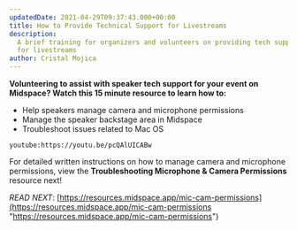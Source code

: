 ```yaml
---
updatedDate: 2021-04-29T09:37:43.000+00:00
title: How to Provide Technical Support for Livestreams
description:
  A brief training for organizers and volunteers on providing tech support
  for livestreams
author: Cristal Mojica
---
```


**Volunteering to assist with speaker tech support for your event on Midspace? Watch this 15 minute resource to learn how to:**

- Help speakers manage camera and microphone permissions
- Manage the speaker backstage area in Midspace
- Troubleshoot issues related to Mac OS

`youtube:https://youtu.be/pcQAlUICABw`

For detailed written instructions on how to manage camera and microphone permissions, view the **Troubleshooting Microphone & Camera Permissions** resource next!

_READ NEXT_: [https://resources.midspace.app/mic-cam-permissions](https://resources.midspace.app/mic-cam-permissions "https://resources.midspace.app/mic-cam-permissions")

